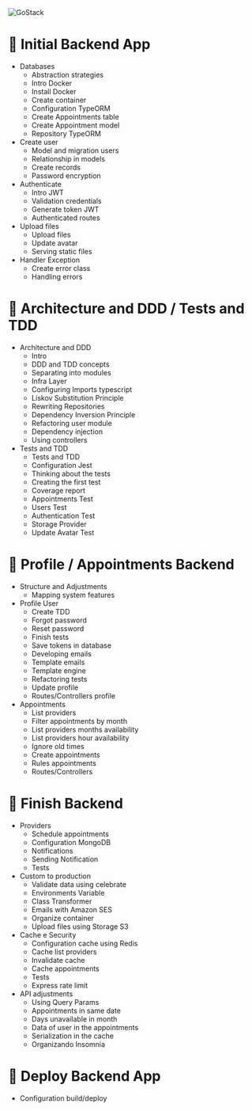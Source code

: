 <img alt="GoStack" src="https://storage.googleapis.com/golden-wind/bootcamp-gostack/header-desafios.png" />

# 🚀️ Initial Backend App

- Databases
  - Abstraction strategies
  - Intro Docker
  - Install Docker
  - Create container
  - Configuration TypeORM
  - Create Appointments table
  - Create Appointment model
  - Repository TypeORM
- Create user
  - Model and migration users
  - Relationship in models
  - Create records
  - Password encryption
- Authenticate
  - Intro JWT
  - Validation credentials
  - Generate token JWT
  - Authenticated routes
- Upload files
  - Upload files
  - Update avatar
  - Serving static files
- Handler Exception
  - Create error class
  - Handling errors

# 🚀️ Architecture and DDD / Tests and TDD

- Architecture and DDD
  - Intro
  - DDD and TDD concepts
  - Separating into modules
  - Infra Layer
  - Configuring Imports typescript
  - Liskov Substitution Principle
  - Rewriting Repositories
  - Dependency Inversion Principle
  - Refactoring user module
  - Dependency injection
  - Using controllers
- Tests and TDD
  - Tests and TDD
  - Configuration Jest
  - Thinking about the tests
  - Creating the first test
  - Coverage report
  - Appointments Test
  - Users Test
  - Authentication Test
  - Storage Provider
  - Update Avatar Test

# 🚀️ Profile / Appointments Backend

- Structure and Adjustments
  - Mapping system features
- Profile User
  - Create TDD
  - Forgot password
  - Reset password
  - Finish tests
  - Save tokens in database
  - Developing emails
  - Template emails
  - Template engine
  - Refactoring tests
  - Update profile
  - Routes/Controllers profile
- Appointments
  - List providers
  - Filter appointments by month
  - List providers months availability
  - List providers hour availability
  - Ignore old times
  - Create appointments
  - Rules appointments
  - Routes/Controllers

# 🚀️ Finish Backend

- Providers
  - Schedule appointments
  - Configuration MongoDB
  - Notifications
  - Sending Notification
  - Tests
- Custom to production
  - Validate data using celebrate
  - Environments Variable
  - Class Transformer
  - Emails with Amazon SES
  - Organize container
  - Upload files using Storage S3
- Cache e Security
  - Configuration cache using Redis
  - Cache list providers
  - Invalidate cache
  - Cache appointments
  - Tests
  - Express rate limit
- API adjustments
  - Using Query Params
  - Appointments in same date
  - Days unavailable in month
  - Data of user in the appointments
  - Serialization in the cache
  - Organizando Insomnia

# 🚀️ Deploy Backend App
- Configuration build/deploy
